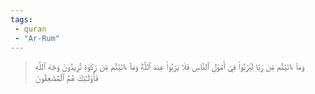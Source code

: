 ```yaml
---
tags: 
 - quran 
 - "Ar-Rum"
---
```


> وَمَآ ءَاتَيۡتُم مِّن رِّبٗا لِّيَرۡبُوَاْ فِيٓ أَمۡوَٰلِ ٱلنَّاسِ فَلَا يَرۡبُواْ عِندَ ٱللَّهِۖ وَمَآ ءَاتَيۡتُم مِّن زَكَوٰةٖ تُرِيدُونَ وَجۡهَ ٱللَّهِ فَأُوْلَـٰٓئِكَ هُمُ ٱلۡمُضۡعِفُونَ
